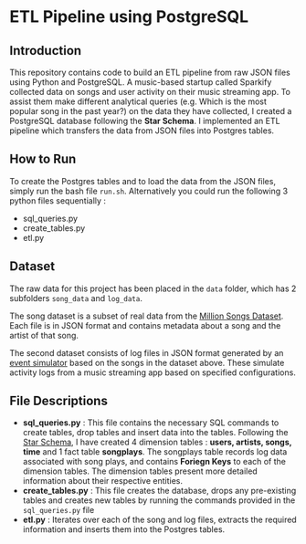 # ETL Pipeline using PostgreSQL

## Introduction
This repository contains code to build an ETL pipeline from raw JSON files using Python and PostgreSQL. A music-based startup called Sparkify collected data on songs and user activity on their music streaming app. To assist them make different analytical queries (e.g. Which is the most popular song in the past year?) on the data they have collected, I created a PostgreSQL database following the **Star Schema**. I implemented an ETL pipeline which transfers the data from JSON files into Postgres tables.

## How to Run

To create the Postgres tables and to load the data from the JSON files, simply run the bash file `run.sh`. Alternatively you could run the following 3 python files sequentially :

- sql_queries.py
- create_tables.py
- etl.py

## Dataset

The raw data for this project has been placed in the `data` folder, which has 2 subfolders `song_data` and `log_data`. 

The song dataset is a subset of real data from the [Million Songs Dataset](http://millionsongdataset.com/). Each file is in JSON format and contains metadata about a song and the artist of that song. 

The second dataset consists of log files in JSON format generated by an [event simulator](https://github.com/Interana/eventsim) based on the songs in the dataset above. These simulate activity logs from a music streaming app based on specified configurations.

## File Descriptions

- **sql_queries.py** : This file contains the necessary SQL commands to create tables, drop tables and insert data into the tables. Following the [Star Schema](https://en.wikipedia.org/wiki/Star_schema), I have created 4 dimension tables : **users, artists, songs, time** and 1 fact table **songplays**. The songplays table records log data associated with song plays, and contains **Foriegn Keys** to each of the dimension tables. The dimension tables present more detailed information about their respective entities.
- **create_tables.py** : This file creates the database, drops any pre-existing tables and creates new tables by running the commands provided in the `sql_queries.py` file
- **etl.py** : Iterates over each of the song and log files, extracts the required information and inserts them into the Postgres tables.
